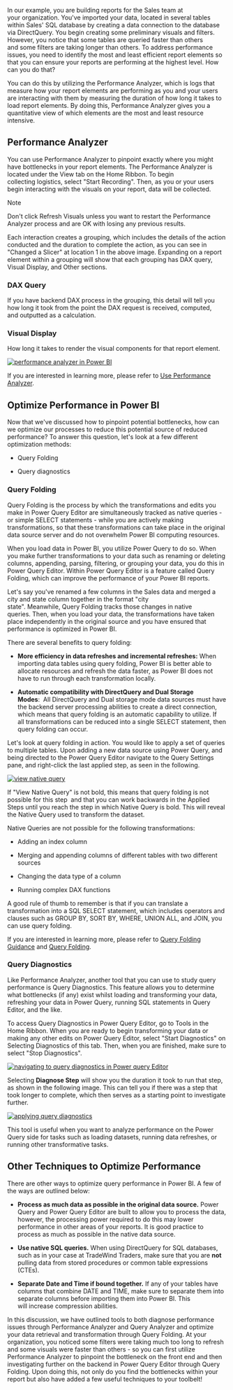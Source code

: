 In our example, you are building reports for the Sales team at
your organization. You've imported your data, located in several tables
within Sales' SQL database by creating a data connection to the database
via DirectQuery. You begin creating some preliminary visuals and
filters. However, you notice that some tables are queried faster than
others and some filters are taking longer than others. To address
performance issues, you need to identify the most and least efficient
report elements so that you can ensure your reports are performing at
the highest level. How can you do that? 

You can do this by utilizing the Performance Analyzer, which is
logs that measure how your report elements are performing as
you and your users are interacting with them by measuring the duration
of how long it takes to load report elements. By doing this, Performance
Analyzer gives you a quantitative view of which elements are the most
and least resource intensive. 

## Performance Analyzer 

You can use Performance Analyzer to pinpoint exactly where you might
have bottlenecks in your report elements. The Performance Analyzer is
located under the View tab on the Home Ribbon. To begin
collecting logistics, select "Start Recording". Then, as you or your
users begin interacting with the visuals on your report, data will be
collected.

> [!NOTE]
> Don't click Refresh Visuals unless you want to restart the
Performance Analyzer process and are OK with losing any previous
results.

Each interaction creates a grouping, which includes the details of the
action conducted and the duration to complete the action, as you can see
in "Changed a Slicer" at location 1 in the above image. Expanding on a
report element within a grouping will show that each grouping has DAX
query, Visual Display, and Other sections.  

### DAX Query

If you have backend DAX process in the grouping, this detail will tell
you how long it took from the point the DAX request is received,
computed, and outputted as a calculation.  

### Visual Display

How long it takes to render the visual components for that report
element.  

[![performance analyzer in Power BI](../media/8-performance-analyzer-ssm.png)](../media/8-performance-analyzer-ssm.png#lightbox)

If you are interested in learning more, please refer to [Use Performance Analyzer](https://docs.microsoft.com/power-bi/create-reports/desktop-performance-analyzer /?azure-portal=true).

## Optimize Performance in Power BI 

Now that we've discussed how to pinpoint potential bottlenecks, how can
we optimize our processes to reduce this potential source of reduced
performance? To answer this question, let's look at a few different
optimization methods:

-   Query Folding

-   Query diagnostics

### Query Folding 

Query Folding is the process by which the transformations and edits you
make in Power Query Editor are simultaneously tracked as native queries - or simple SELECT statements - while you are actively making
transformations, so that these transformations can take place in the
original data source server and do not overwhelm Power BI computing
resources.  

When you load data in Power BI, you utilize Power Query to do so. When
you make further transformations to your data such as renaming or
deleting columns, appending, parsing, filtering, or grouping your
data, you do this in Power Query Editor. Within Power Query Editor is a
feature called Query Folding, which can improve the performance of your
Power BI reports.  

Let's say you've renamed a few columns in the Sales data and merged a
city and state column together in the format "city
state". Meanwhile, Query Folding tracks those changes in native
queries. Then, when you load your data, the transformations have taken
place independently in the original source and you have ensured that
performance is optimized in Power BI.  

There are several benefits to query folding:  

-   **More efficiency in data refreshes and incremental
    refreshes:** When importing data tables using query folding,
    Power BI is better able to allocate resources and refresh the data
    faster, as Power BI does not have to run through each
    transformation locally.  

-   **Automatic compatibility with DirectQuery and Dual Storage
    Modes**:  All DirectQuery and Dual storage mode data sources must
    have the backend server processing abilities to create a direct
    connection, which means that query folding is an automatic
    capability to utilize. If all transformations can be reduced into
    a single SELECT statement, then query folding can occur.  

Let's look at query folding in action. You would like to apply a set of
queries to multiple tables. Upon adding a new data source using Power
Query, and being directed to the Power Query Editor navigate to the
Query Settings pane, and right-click the last applied step, as seen in
the following.  

[![view native query](../media/8-view-native-query-ss.png)](../media/8-view-native-query-ss.png#lightbox)

If "View Native Query" is not bold, this means that query folding is not
possible for this step  and that you can work backwards in the Applied
Steps until you reach the step in which Native Query is bold. This
will reveal the Native Query used to transform the dataset.  

Native Queries are not possible for the following transformations:  

-   Adding an index column  

-   Merging and appending columns of different tables with two different sources 

-   Changing the data type of a column 

-   Running complex DAX functions 

A good rule of thumb to remember is that if you can translate a
transformation into a SQL SELECT statement, which includes operators and
clauses such as GROUP BY, SORT BY, WHERE, UNION ALL, and JOIN, you can
use query folding.  

If you are interested in learning more, please refer to [Query Folding Guidance](https://docs.microsoft.com/power-bi/guidance/power-query-folding/?azure-portal=true) and [Query Folding](https://docs.microsoft.com/power-query/power-query-folding/?azure-portal=true).  

### Query Diagnostics  

Like Performance Analyzer, another tool that you can use to study query
performance is Query Diagnostics. This feature allows you to determine
what bottlenecks (if any) exist whilst loading and transforming your
data, refreshing your data in Power Query, running SQL statements in
Query Editor, and the like.  

To access Query Diagnostics in Power Query Editor, go to Tools in the
Home Ribbon. When you are ready to begin transforming your data or
making any other edits on Power Query Editor, select "Start Diagnostics"
on Selecting Diagnostics of this tab. Then, when you are finished, make
sure to select "Stop Diagnostics".  

[![navigating to query diagnostics in Power query Editor](../8-navigating-query-diagnostics-ss.png)](../media/8-navigating-query-diagnostics-ss.png#lightbox)

Selecting **Diagnose Step** will show you the duration it took to run
that step, as shown in the following image. This can tell you if there
was a step that took longer to complete, which then serves as a starting
point to investigate further.  

[![applying query diagnostics](../media/8-applying-query-diagnostics-ss.png)](../media/8-applying-query-diagnostics-ss.png#lightbox)

This tool is useful when you want to analyze performance on
the Power Query side for tasks such as loading datasets, running data
refreshes, or running other transformative tasks. 

## Other Techniques to Optimize Performance  

There are other ways to optimize query performance in Power BI. A few of
the ways are outlined below:  

-   **Process as much data as possible in the original data
    source.** Power Query and Power Query Editor are built to allow
    you to process the data, however, the processing power required to
    do this may lower performance in other areas of your reports. It
    is good practice to process as much as possible in the
    native data source.  

-   **Use native SQL queries.** When using DirectQuery for SQL
    databases, such as in your case at TradeWind Traders, make sure
    that you are **not** pulling data from stored procedures or common
    table expressions (CTEs).  

-   **Separate Date and Time if bound together.** If any of your tables
    have columns that combine DATE and TIME, make sure to separate
    them into separate columns before importing them into Power
    BI. This will increase compression abilities.  

In this discussion, we have outlined tools to both diagnose performance
issues through Performance Analyzer and Query Analyzer and optimize your
data retrieval and transformation through Query Folding. At your
organization, you noticed some filters were taking much too long to
refresh and some visuals were faster than others - so you can first
utilize Performance Analyzer to pinpoint the bottleneck on the front
end and then investigating further on the backend in Power Query Editor
through Query Folding. Upon doing this, not only do you find the
bottlenecks within your report but also have added a few useful
techniques to your toolbelt!  
